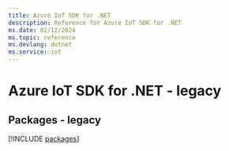```yaml
---
title: Azure IoT SDK for .NET
description: Reference for Azure IoT SDK for .NET
ms.date: 02/12/2024
ms.topic: reference
ms.devlang: dotnet
ms.service: iot
---
```

# Azure IoT SDK for .NET - legacy
## Packages - legacy
[!INCLUDE [packages](iot-index.md)]